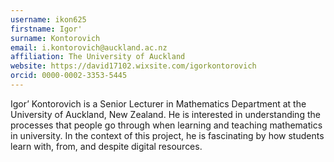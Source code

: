 ```yaml
---
username: ikon625
firstname: Igor'
surname: Kontorovich
email: i.kontorovich@auckland.ac.nz
affiliation: The University of Auckland
website: https://david17102.wixsite.com/igorkontorovich
orcid: 0000-0002-3353-5445
---
```

Igor’ Kontorovich is a Senior Lecturer in Mathematics Department at the University of Auckland, New Zealand. He is interested in understanding
the processes that people go through when learning and teaching mathematics in university. In the context of this project, he is fascinating
by how students learn with, from, and despite digital resources.
